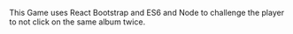 This Game uses React Bootstrap and ES6 and Node to challenge the player to not click on the same album twice. 
